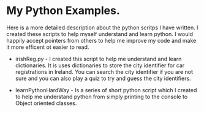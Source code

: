 # My Python Examples.
Here is a more detailed description about the python scritps I have written. I created these scripts to help myself understand and learn python. I would happily accept pointers from others to help me improve my code and make it more efficent ot easier to read. 

* irishReg.py - I created this script to help me understand and learn dictionaries. It is uses dictionaries to store the city identifier for car registrations in Ireland. You can search the city identifier if you are not sure and you can also play a quiz to try and guess the city identifiers.

* learnPythonHardWay - Is a series of short python script which I created to help me understand python from simply printing to the console to Object oriented classes.


